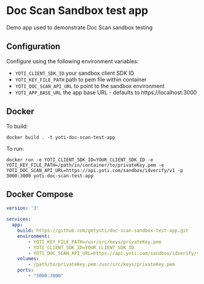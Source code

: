 # Doc Scan Sandbox test app

Demo app used to demonstrate Doc Scan sandbox testing

## Configuration

Configure using the following environment variables:
- `YOTI_CLIENT_SDK_ID` your sandbox client SDK ID
- `YOTI_KEY_FILE_PATH` path to pem file within container
- `YOTI_DOC_SCAN_API_URL` to point to the sandbox environment
- `YOTI_APP_BASE_URL` the app base URL - defaults to https://localhost:3000

## Docker

To build:
```
docker build . -t yoti-doc-scan-test-app
```

To run:
```
docker run -e YOTI_CLIENT_SDK_ID=YOUR_CLIENT_SDK_ID -e YOTI_KEY_FILE_PATH=/path/in/container/to/privateKey.pem -e YOTI_DOC_SCAN_API_URL=https://api.yoti.com/sandbox/idverify/v1 -p 3000:3000 yoti-doc-scan-test-app
```

## Docker Compose

```yml
version: '3'

services:
  app:
    build: https://github.com/getyoti/doc-scan-sandbox-test-app.git
    environment:
        - YOTI_KEY_FILE_PATH=/usr/src/keys/privateKey.pem
        - YOTI_CLIENT_SDK_ID=YOUR_CLIENT_SDK_ID
        - YOTI_DOC_SCAN_API_URL=https://api.yoti.com/sandbox/idverify/v1
    volumes:
        - /path/to/privateKey.pem:/usr/src/keys/privateKey.pem
    ports:
        - "3000:3000"
```
